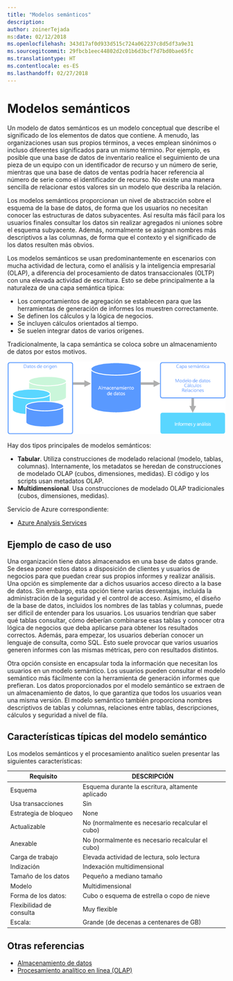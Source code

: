 ```yaml
---
title: "Modelos semánticos"
description: 
author: zoinerTejada
ms:date: 02/12/2018
ms.openlocfilehash: 343d17af0d933d515c724a062237c8d5df3a9e31
ms.sourcegitcommit: 29fbcb1eec44802d2c01b6d3bcf7d7bd0bae65fc
ms.translationtype: HT
ms.contentlocale: es-ES
ms.lasthandoff: 02/27/2018
---
```

# <a name="semantic-modeling"></a>Modelos semánticos

Un modelo de datos semánticos es un modelo conceptual que describe el significado de los elementos de datos que contiene. A menudo, las organizaciones usan sus propios términos, a veces emplean sinónimos o incluso diferentes significados para un mismo término. Por ejemplo, es posible que una base de datos de inventario realice el seguimiento de una pieza de un equipo con un identificador de recurso y un número de serie, mientras que una base de datos de ventas podría hacer referencia al número de serie como el identificador de recurso. No existe una manera sencilla de relacionar estos valores sin un modelo que describa la relación. 

Los modelos semánticos proporcionan un nivel de abstracción sobre el esquema de la base de datos, de forma que los usuarios no necesitan conocer las estructuras de datos subyacentes. Así resulta más fácil para los usuarios finales consultar los datos sin realizar agregados ni uniones sobre el esquema subyacente. Además, normalmente se asignan nombres más descriptivos a las columnas, de forma que el contexto y el significado de los datos resulten más obvios.

Los modelos semánticos se usan predominantemente en escenarios con mucha actividad de lectura, como el análisis y la inteligencia empresarial (OLAP), a diferencia del procesamiento de datos transaccionales (OLTP) con una elevada actividad de escritura. Esto se debe principalmente a la naturaleza de una capa semántica típica:

- Los comportamientos de agregación se establecen para que las herramientas de generación de informes los muestren correctamente.
- Se definen los cálculos y la lógica de negocios.
- Se incluyen cálculos orientados al tiempo.
- Se suelen integrar datos de varios orígenes. 

Tradicionalmente, la capa semántica se coloca sobre un almacenamiento de datos por estos motivos.

![Diagrama de ejemplo de una capa semántica entre un almacenamiento de datos y una herramienta de generación de informes](./images/semantic-modeling.png)

Hay dos tipos principales de modelos semánticos:

* **Tabular**. Utiliza construcciones de modelado relacional (modelo, tablas, columnas). Internamente, los metadatos se heredan de construcciones de modelado OLAP (cubos, dimensiones, medidas). El código y los scripts usan metadatos OLAP.
* **Multidimensional**. Usa construcciones de modelado OLAP tradicionales (cubos, dimensiones, medidas).

Servicio de Azure correspondiente:
- [Azure Analysis Services](https://azure.microsoft.com/services/analysis-services/)

## <a name="example-use-case"></a>Ejemplo de caso de uso

Una organización tiene datos almacenados en una base de datos grande. Se desea poner estos datos a disposición de clientes y usuarios de negocios para que puedan crear sus propios informes y realizar análisis. Una opción es simplemente dar a dichos usuarios acceso directo a la base de datos. Sin embargo, esta opción tiene varias desventajas, incluida la administración de la seguridad y el control de acceso. Asimismo, el diseño de la base de datos, incluidos los nombres de las tablas y columnas, puede ser difícil de entender para los usuarios. Los usuarios tendrían que saber qué tablas consultar, cómo deberían combinarse esas tablas y conocer otra lógica de negocios que deba aplicarse para obtener los resultados correctos. Además, para empezar, los usuarios deberían conocer un lenguaje de consulta, como SQL. Esto suele provocar que varios usuarios generen informes con las mismas métricas, pero con resultados distintos.

Otra opción consiste en encapsular toda la información que necesitan los usuarios en un modelo semántico. Los usuarios pueden consultar el modelo semántico más fácilmente con la herramienta de generación informes que prefieran. Los datos proporcionados por el modelo semántico se extraen de un almacenamiento de datos, lo que garantiza que todos los usuarios vean una misma versión. El modelo semántico también proporciona nombres descriptivos de tablas y columnas, relaciones entre tablas, descripciones, cálculos y seguridad a nivel de fila.

## <a name="typical-traits-of-semantic-modeling"></a>Características típicas del modelo semántico

Los modelos semánticos y el procesamiento analítico suelen presentar las siguientes características:

| Requisito | DESCRIPCIÓN |
| --- | --- |
| Esquema | Esquema durante la escritura, altamente aplicado|
| Usa transacciones | Sin  |
| Estrategia de bloqueo | None |
| Actualizable | No (normalmente es necesario recalcular el cubo) |
| Anexable | No (normalmente es necesario recalcular el cubo) |
| Carga de trabajo | Elevada actividad de lectura, solo lectura |
| Indización | Indexación multidimensional |
| Tamaño de los datos | Pequeño a mediano tamaño |
| Modelo | Multidimensional |
| Forma de los datos:| Cubo o esquema de estrella o copo de nieve |
| Flexibilidad de consulta | Muy flexible |
| Escala: | Grande (de decenas a centenares de GB) |

## <a name="see-also"></a>Otras referencias

- [Almacenamiento de datos](../scenarios/data-warehousing.md)
- [Procesamiento analítico en línea (OLAP)](../scenarios/online-analytical-processing.md)
